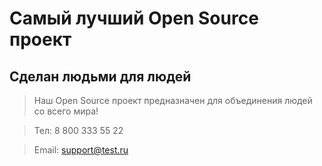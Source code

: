 # Самый лучший Open Source проект

## Сделан людьми для людей

> Наш Open Source проект предназначен для объединения людей со всего мира!


>Тел: 8 800 333 55 22

>Email: support@test.ru
